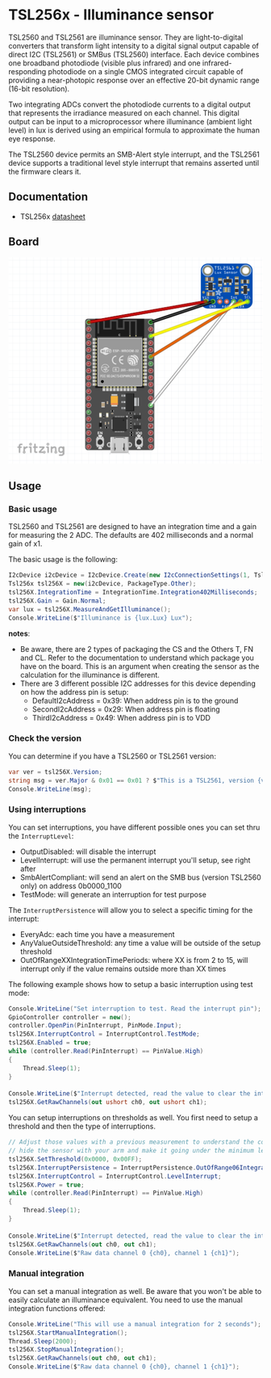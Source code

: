 # TSL256x - Illuminance sensor

TSL2560 and TSL2561 are illuminance sensor. They are light-to-digital converters that transform light intensity to a digital signal output capable of direct I2C (TSL2561) or
SMBus (TSL2560) interface. Each device combines one broadband photodiode (visible plus infrared) and one infrared-responding photodiode on a single CMOS integrated circuit capable of providing a near-photopic response over an effective 20-bit dynamic range (16-bit resolution).

Two integrating ADCs convert the photodiode currents to a digital output that represents the irradiance measured on each channel. This digital output can be input to a microprocessor where illuminance (ambient light level) in lux is derived using an empirical formula to approximate the human eye response.

The TSL2560 device permits an SMB-Alert style interrupt, and the TSL2561 device supports a traditional level style interrupt that remains asserted until the firmware
clears it.

## Documentation

- TSL256x [datasheet](https://cdn-shop.adafruit.com/datasheets/TSL2561.pdf)

## Board

![image](./Tsl256xBoard.png)

## Usage

### Basic usage

TSL2560 and TSL2561 are designed to have an integration time and a gain for measuring the 2 ADC. The defaults are 402 milliseconds and a normal gain of x1.

The basic usage is the following:

```csharp
I2cDevice i2cDevice = I2cDevice.Create(new I2cConnectionSettings(1, Tsl256x.DefaultI2cAddress));
Tsl256x tsl256X = new(i2cDevice, PackageType.Other);
tsl256X.IntegrationTime = IntegrationTime.Integration402Milliseconds;
tsl256X.Gain = Gain.Normal;
var lux = tsl256X.MeasureAndGetIlluminance();
Console.WriteLine($"Illuminance is {lux.Lux} Lux");
```

**notes**:

- Be aware, there are 2 types of packaging the CS and the Others T, FN and CL. Refer to the documentation to understand which package you have on the board. This is an argument when creating the sensor as the calculation for the illuminance is different.
- There are 3 different possible I2C addresses for this device depending on how the address pin is setup:
  - DefaultI2cAddress = 0x39: When address pin is to the ground
  - SecondI2cAddress = 0x29: When address pin is floating
  - ThirdI2cAddress = 0x49: When address pin is to VDD

### Check the version

You can determine if you have a TSL2560 or TSL2561 version:

```csharp
var ver = tsl256X.Version;
string msg = ver.Major & 0x01 == 0x01 ? $"This is a TSL2561, version {ver}" : $"This is a TSL2560, version {ver}";
Console.WriteLine(msg);
```

### Using interruptions

You can set interruptions, you have different possible ones you can set thru the `InterruptLevel`:

- OutputDisabled: will disable the interrupt
- LevelInterrupt: will use the permanent interrupt you'll setup, see right after
- SmbAlertCompliant: will send an alert on the SMB bus (version TSL2560 only) on address 0b0000_1100
- TestMode: will generate an interruption for test purpose

The `InterruptPersistence` will allow you to select a specific timing for the interrupt:

- EveryAdc: each time you have a measurement
- AnyValueOutsideThreshold: any time a value will be outside of the setup threshold
- OutOfRangeXXIntegrationTimePeriods: where XX is from 2 to 15, will interrupt only if the value remains outside more than XX times

The following example shows how to setup a basic interruption using test mode:

```csharp
Console.WriteLine("Set interruption to test. Read the interrupt pin");
GpioController controller = new();
controller.OpenPin(PinInterrupt, PinMode.Input);
tsl256X.InterruptControl = InterruptControl.TestMode;
tsl256X.Enabled = true;
while (controller.Read(PinInterrupt) == PinValue.High)
{
    Thread.Sleep(1);
}

Console.WriteLine($"Interrupt detected, read the value to clear the interrupt");
tsl256X.GetRawChannels(out ushort ch0, out ushort ch1);
```

You can setup interruptions on thresholds as well. You first need to setup a threshold and then the type of interruptions.

```csharp
// Adjust those values with a previous measurement to understand the conditions, find a level where then you can
// hide the sensor with your arm and make it going under the minimum level or vice versa with a lamp
tsl256X.SetThreshold(0x0000, 0x00FF);
tsl256X.InterruptPersistence = InterruptPersistence.OutOfRange06IntegrationTimePeriods;
tsl256X.InterruptControl = InterruptControl.LevelInterrupt;
tsl256X.Power = true;
while (controller.Read(PinInterrupt) == PinValue.High)
{
    Thread.Sleep(1);
}

Console.WriteLine($"Interrupt detected, read the value to clear the interrupt");
tsl256X.GetRawChannels(out ch0, out ch1);
Console.WriteLine($"Raw data channel 0 {ch0}, channel 1 {ch1}");
```

### Manual integration

You can set a manual integration as well. Be aware that you won't be able to easily calculate an illuminance equivalent. You need to use the manual integration functions offered:

```csharp
Console.WriteLine("This will use a manual integration for 2 seconds");
tsl256X.StartManualIntegration();
Thread.Sleep(2000);
tsl256X.StopManualIntegration();
tsl256X.GetRawChannels(out ch0, out ch1);
Console.WriteLine($"Raw data channel 0 {ch0}, channel 1 {ch1}");
```
